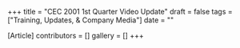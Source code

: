 +++
title = "CEC 2001 1st Quarter Video Update"
draft = false
tags = ["Training, Updates, & Company Media"]
date = ""

[Article]
contributors = []
gallery = []
+++